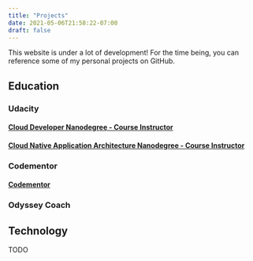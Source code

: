 ```yaml
---
title: "Projects"
date: 2021-05-06T21:58:22-07:00
draft: false
---
```

This website is under a lot of development! For the time being, you can reference some of my personal projects on GitHub.

## Education
### Udacity
#### [Cloud Developer Nanodegree - Course Instructor](https://www.udacity.com/course/cloud-developer-nanodegree--nd9990)
#### [Cloud Native Application Architecture Nanodegree - Course Instructor](https://www.udacity.com/course/cloud-native-application-architecture-nanodegree--nd064)

### Codementor
#### [Codementor](https://www.codementor.io/@justinlee605)
### Odyssey Coach

## Technology
TODO
